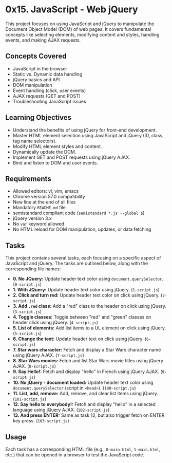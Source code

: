 # 0x15. JavaScript - Web jQuery

This project focuses on using JavaScript and jQuery to manipulate the Document Object Model (DOM) of web pages.  It covers fundamental concepts like selecting elements, modifying content and styles, handling events, and making AJAX requests.

## Concepts Covered

*   JavaScript in the browser
*   Static vs. Dynamic data handling
*   jQuery basics and API
*   DOM manipulation
*   Event handling (click, user events)
*   AJAX requests (GET and POST)
*   Troubleshooting JavaScript issues

## Learning Objectives

*   Understand the benefits of using jQuery for front-end development.
*   Master HTML element selection using JavaScript and jQuery (ID, class, tag name selectors).
*   Modify HTML element styles and content.
*   Dynamically update the DOM.
*   Implement GET and POST requests using jQuery AJAX.
*   Bind and listen to DOM and user events.

## Requirements

*   Allowed editors: vi, vim, emacs
*   Chrome version 57.0 compatibility
*   New line at the end of all files
*   Mandatory `README.md` file
*   semistandard compliant code (`semistandard *.js --global $`)
*   jQuery version 3.x
*   No `var` keyword allowed
*   No HTML reload for DOM manipulation, updates, or data fetching


## Tasks

This project contains several tasks, each focusing on a specific aspect of JavaScript and jQuery.  The tasks are outlined below, along with the corresponding file names:

*   **0. No JQuery:** Update header text color using `document.querySelector`. (`0-script.js`)
*   **1. With JQuery:** Update header text color using jQuery. (`1-script.js`)
*   **2. Click and turn red:** Update header text color on click using jQuery. (`2-script.js`)
*   **3. Add `.red` class:** Add a "red" class to the header on click using jQuery. (`3-script.js`)
*   **4. Toggle classes:** Toggle between "red" and "green" classes on header click using jQuery. (`4-script.js`)
*   **5. List of elements:** Add list items to a UL element on click using jQuery. (`5-script.js`)
*   **6. Change the text:** Update header text on click using jQuery. (`6-script.js`)
*   **7. Star wars character:** Fetch and display a Star Wars character name using jQuery AJAX. (`7-script.js`)
*   **8. Star Wars movies:** Fetch and list Star Wars movie titles using jQuery AJAX. (`8-script.js`)
*   **9. Say Hello!:** Fetch and display "hello" in French using jQuery AJAX. (`9-script.js`)
*   **10. No jQuery - document loaded:** Update header text color using `document.querySelector` (script in `<head>`). (`100-script.js`)
*   **11. List, add, remove:** Add, remove, and clear list items using jQuery. (`101-script.js`)
*   **12. Say hello to everybody!:** Fetch and display "hello" in a selected language using jQuery AJAX. (`102-script.js`)
*   **13. And press ENTER:** Same as task 12, but also trigger fetch on ENTER key press. (`103-script.js`)

## Usage

Each task has a corresponding HTML file (e.g., `0-main.html`, `1-main.html`, etc.) that can be opened in a browser to test the JavaScript code.
